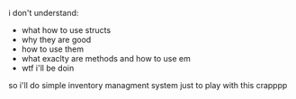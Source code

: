 i don't understand:
- what how to use structs
- why they are good
- how to use them
- what exaclty are methods and how to use em
- wtf i'll be doin

so i'll do simple inventory managment system just to play with this crapppp

